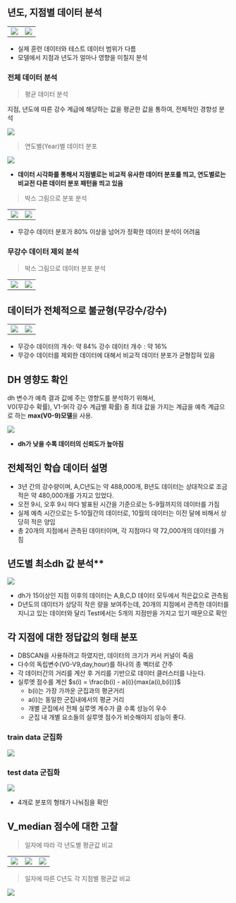 ## 년도, 지점별 데이터 분석 
<table>
<tr>
    <td><img src="../images/학습 검증 지점 범위.png"/></td>
    <td><img src="../images/학습 검증 데이터 년도 범위.png"/></td>
</tr>
</table>


- 실제 훈련 데이터와 테스트 데이터 범위가 다름
- 모델에서 지점과 년도가 얼마나 영향을 미칠지 분석

### 전체 데이터 분석

> 평균 데이터 분석

지점, 년도에 따른 강수 계급에 해당하는 값을 평균한 값을 통하여, 전체적인 경향성 분석

<img src="../images/지점별 강수 계급 데이터 분포.png" />

>   연도별(Year)별 데이터 분포
<img src="../images/년도별 실강수량 평균 가시화.png" />

- **데이터 시각화를 통해서 지점별로는 비교적 유사한 데이터 분포를 띄고, 연도별로는 비교전 다른 데이터 분포 패턴을 띄고 있음**

> 박스 그림으로 분포 분석
<table>
<tr><td><img src="../images/지점별 데이터분포 상자그림.png" /></td><td><img src="../images/연도별 박스그림 분석.png" /></td></td>
</table>

- 무강수 데이터 분포가 80% 이상을 넘어가  정확한 데이터 분석이 어려움

### 무강수 데이터 제외 분석

> 박스 그림으로 데이터 분포 분석

<table>
<tr><td><img src="../images/무강수 지점별 데이터 분포 분석.png" /></td><td><img src="../images/년도별 데이터 강수데이터 분석.png" /></td></td>
</table>





## 데이터가 전체적으로 불균형(무강수/강수)

<table>
<tr><td><img src="../images/강수무강수데이터 비교.png" /></td>
<td><img src="../images/강수 계급별 데이터 분포.png" /> </td></tr>
</table>

- 무강수 데이터의 개수: 약 84% 강수 데이터 개수 : 약 16%
- 무강수 데이터를 제외한 데이터에 대해서 비교적 데이터 분포가 균형잡혀 있음


## DH 영향도 확인

dh 변수가 예측 결과 값에 주는 영향도를 분석하기 위해서,  
V0(무강수 확률), V1-9(각 강수 계급별 확률) 중 최대 값을 가지는 계급을 예측 계급으로 하는 **max(V0-9)모델**을 사용.


<img src='../images/DH 영향도 확인.png' />

- **dh가 낮을 수록 데이터의 신뢰도가 높아짐**



## 전체적인 학습 데이터 설명
- 3년 간의 강수량이며, A,C년도는 약 488,000개, B년도 데이터는 상대적으로 조금 적은 약 480,000개를 가지고 있었다.
- 오전 9시, 오후 9시 마다 발표된 시간을 기준으로는 5-9월까지의 데이터를 가짐
- 실제 예측 시간으로는 5-10월간의 데이터로, 10월의 데이터는 이전 달에 비해서 상당히 적은 양임
- 총 20개의 지점에서 관측된 데이터이며, 각 지점마다 약 72,000개의 데이터를 가짐


## 년도별 최소dh 값 분석**

<img src="../images/최소DH 분포 분석.png" />

- dh가 15이상인 지점 이후의 데이터는 A,B,C,D 데이터 모두에서 적은값으로 관측됨
- D년도의 데이터가 상당히 작은 량을 보여주는데, 20개의 지점에서 관측한 데이터를 지니고 있는 데이터와 달리 Test에서는 5개의 지점만을 가지고 있기 때문으로 확인


## 각 지점에 대한 정답값의 형태 분포


- DBSCAN을 사용하려고 하였지만, 데이터의 크기가 커서 커널이 죽음
- 다수의 독립변수(V0-V9,day,hour)를 하나의 종 벡터로 간주
- 각 데이터간의 거리를 계산 후 거리를 기반으로 데이터 클러스터를 나눈다.
- 실루엣 점수를 계산
$s(i) = \frac{b(i) - a(i)}{max(a(i),b(i))}$
    - b(i)는 가장 가까운 군집과의 평균거리
    - a(i)는 동일한 군집내에서의 평균 거리
    - 개별 군집에서 전체 실루엣 계수가 클 수록 성능이 우수
    - 군집 내 개별 요소들의 실루엣 점수가 비슷해야지 성능이 좋다.

### train data 군집화

<img src="../images/kmeans_cluster.png" />

### test data 군집화 

<img src="../images/test_cluster_kmeans.png" />

- 4개로 분포의 형태가 나눠짐을 확인


## V_median 점수에 대한 고찰

>   일자에 따라 각 년도별 평균값 비교

<table>
<tr>
<td><img src="../images/A년도v_median 분포.png" /></td>
<td><img src="../images/B년도v_median 분포.png" /></td>
<td><img src="../images/C년도v_median 분포.png" /></td>
</tr>
</table>

>   일자에 따른 C년도 각 지점별 평균값 비교

<img src='../images/C년도 STN v_median 가시화.png' />



